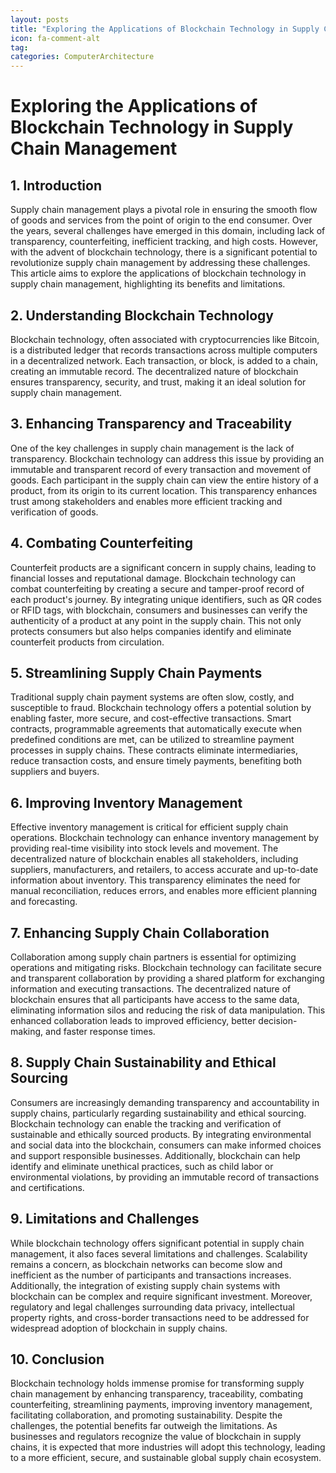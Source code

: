 ```yaml
---
layout: posts
title: "Exploring the Applications of Blockchain Technology in Supply Chain Management"
icon: fa-comment-alt
tag:      
categories: ComputerArchitecture
---
```



# Exploring the Applications of Blockchain Technology in Supply Chain Management

## 1. Introduction
Supply chain management plays a pivotal role in ensuring the smooth flow of goods and services from the point of origin to the end consumer. Over the years, several challenges have emerged in this domain, including lack of transparency, counterfeiting, inefficient tracking, and high costs. However, with the advent of blockchain technology, there is a significant potential to revolutionize supply chain management by addressing these challenges. This article aims to explore the applications of blockchain technology in supply chain management, highlighting its benefits and limitations.

## 2. Understanding Blockchain Technology
Blockchain technology, often associated with cryptocurrencies like Bitcoin, is a distributed ledger that records transactions across multiple computers in a decentralized network. Each transaction, or block, is added to a chain, creating an immutable record. The decentralized nature of blockchain ensures transparency, security, and trust, making it an ideal solution for supply chain management.

## 3. Enhancing Transparency and Traceability
One of the key challenges in supply chain management is the lack of transparency. Blockchain technology can address this issue by providing an immutable and transparent record of every transaction and movement of goods. Each participant in the supply chain can view the entire history of a product, from its origin to its current location. This transparency enhances trust among stakeholders and enables more efficient tracking and verification of goods.

## 4. Combating Counterfeiting
Counterfeit products are a significant concern in supply chains, leading to financial losses and reputational damage. Blockchain technology can combat counterfeiting by creating a secure and tamper-proof record of each product's journey. By integrating unique identifiers, such as QR codes or RFID tags, with blockchain, consumers and businesses can verify the authenticity of a product at any point in the supply chain. This not only protects consumers but also helps companies identify and eliminate counterfeit products from circulation.

## 5. Streamlining Supply Chain Payments
Traditional supply chain payment systems are often slow, costly, and susceptible to fraud. Blockchain technology offers a potential solution by enabling faster, more secure, and cost-effective transactions. Smart contracts, programmable agreements that automatically execute when predefined conditions are met, can be utilized to streamline payment processes in supply chains. These contracts eliminate intermediaries, reduce transaction costs, and ensure timely payments, benefiting both suppliers and buyers.

## 6. Improving Inventory Management
Effective inventory management is critical for efficient supply chain operations. Blockchain technology can enhance inventory management by providing real-time visibility into stock levels and movement. The decentralized nature of blockchain enables all stakeholders, including suppliers, manufacturers, and retailers, to access accurate and up-to-date information about inventory. This transparency eliminates the need for manual reconciliation, reduces errors, and enables more efficient planning and forecasting.

## 7. Enhancing Supply Chain Collaboration
Collaboration among supply chain partners is essential for optimizing operations and mitigating risks. Blockchain technology can facilitate secure and transparent collaboration by providing a shared platform for exchanging information and executing transactions. The decentralized nature of blockchain ensures that all participants have access to the same data, eliminating information silos and reducing the risk of data manipulation. This enhanced collaboration leads to improved efficiency, better decision-making, and faster response times.

## 8. Supply Chain Sustainability and Ethical Sourcing
Consumers are increasingly demanding transparency and accountability in supply chains, particularly regarding sustainability and ethical sourcing. Blockchain technology can enable the tracking and verification of sustainable and ethically sourced products. By integrating environmental and social data into the blockchain, consumers can make informed choices and support responsible businesses. Additionally, blockchain can help identify and eliminate unethical practices, such as child labor or environmental violations, by providing an immutable record of transactions and certifications.

## 9. Limitations and Challenges
While blockchain technology offers significant potential in supply chain management, it also faces several limitations and challenges. Scalability remains a concern, as blockchain networks can become slow and inefficient as the number of participants and transactions increases. Additionally, the integration of existing supply chain systems with blockchain can be complex and require significant investment. Moreover, regulatory and legal challenges surrounding data privacy, intellectual property rights, and cross-border transactions need to be addressed for widespread adoption of blockchain in supply chains.

## 10. Conclusion
Blockchain technology holds immense promise for transforming supply chain management by enhancing transparency, traceability, combating counterfeiting, streamlining payments, improving inventory management, facilitating collaboration, and promoting sustainability. Despite the challenges, the potential benefits far outweigh the limitations. As businesses and regulators recognize the value of blockchain in supply chains, it is expected that more industries will adopt this technology, leading to a more efficient, secure, and sustainable global supply chain ecosystem.